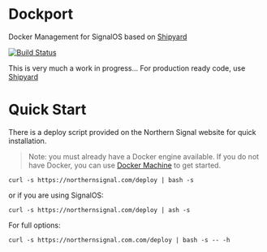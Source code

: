 # Dockport
Docker Management for SignalOS based on [Shipyard](https://github.com/shipyard/shipyard)

[![Build Status](https://travis-ci.org/norsig/dockport.svg?branch=master)](https://travis-ci.org/norsig/dockport)

This is very much a work in progress... For production ready code, use [Shipyard](https://github.com/shipyard/shipyard)

# Quick Start
There is a deploy script provided on the Northern Signal website for quick
installation.

> Note: you must already have a Docker engine available.  If you do not have
Docker, you can use [Docker Machine](https://github.com/docker/machine) to
get started.

```
curl -s https://northernsignal.com/deploy | bash -s
```
or if you are using SignalOS:
```
curl -s https://northernsignal.com/deploy | ash -s
```


For full options:

```
curl -s https://northernsignal.com.com/deploy | bash -s -- -h
```
